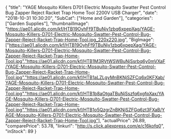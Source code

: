 {
	"title": "YAGE Mosquito Killers D701 Electric Mosquito Swatter Pest Control Bug Zapper Reject Racket Trap Home Tool 2200V USB Charger",
	"date": "2018-10-31 10:30:20",
	"SubCat": ["Home and Garden"],
	"categories": ["Garden Supplies"],
	"thumbnailImage": "https://ae01.alicdn.com/kf/HTB19OyhFf9TBuNjy1zbq6xpepXag/YAGE-Mosquito-Killers-D701-Electric-Mosquito-Swatter-Pest-Control-Bug-Zapper-Reject-Racket-Trap-Home-Tool.jpg_220x220.jpg",
	"BigImage": ["https://ae01.alicdn.com/kf/HTB19OyhFf9TBuNjy1zbq6xpepXag/YAGE-Mosquito-Killers-D701-Electric-Mosquito-Swatter-Pest-Control-Bug-Zapper-Reject-Racket-Trap-Home-Tool.jpg","https://ae01.alicdn.com/kf/HTB1M3RVtWSWBuNjSsrbq6y0mVXaF/YAGE-Mosquito-Killers-D701-Electric-Mosquito-Swatter-Pest-Control-Bug-Zapper-Reject-Racket-Trap-Home-Tool.jpg","https://ae01.alicdn.com/kf/HTB1aLZLgyMnBKNjSZFCq6x0KFXab/YAGE-Mosquito-Killers-D701-Electric-Mosquito-Swatter-Pest-Control-Bug-Zapper-Reject-Racket-Trap-Home-Tool.jpg","https://ae01.alicdn.com/kf/HTB1b8aOtgaTBuNjSszfq6xgfpXax/YAGE-Mosquito-Killers-D701-Electric-Mosquito-Swatter-Pest-Control-Bug-Zapper-Reject-Racket-Trap-Home-Tool.jpg","https://ae01.alicdn.com/kf/HTB1o5QzgrZnBKNjSZFGq6zt3FXaB/YAGE-Mosquito-Killers-D701-Electric-Mosquito-Swatter-Pest-Control-Bug-Zapper-Reject-Racket-Trap-Home-Tool.jpg"],
	"actualPrice": 26.89,
	"comparePrice": 53.78,
	"linkurl": "http://s.click.aliexpress.com/e/c16kofq0",
	"inStock": 89
}
